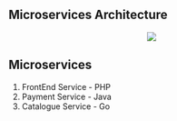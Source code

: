 ## Microservices Architecture

<p align="center"><img src ="https://github.com/micro-example/monolith-to-microservices/raw/master/microservices/Architecture.jpg" /></p>

## Microservices
1. FrontEnd Service - PHP
2. Payment Service - Java
3. Catalogue Service - Go
